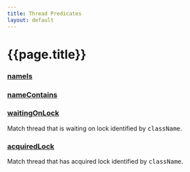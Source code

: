 ```yaml
---
title: Thread Predicates
layout: default
---
```

# {{page.title}}
### [nameIs](./apidocs/com/github/olivergondza/dumpling/model/ProcessThread.html#nameIs(java.lang.String))

### [nameContains](./apidocs/com/github/olivergondza/dumpling/model/ProcessThread.html#nameContains(java.util.regex.Pattern))

### [waitingOnLock](./apidocs/com/github/olivergondza/dumpling/model/ProcessThread.html#waitingOnLock(java.lang.String))
Match thread that is waiting on lock identified by <tt>className</tt>.
### [acquiredLock](./apidocs/com/github/olivergondza/dumpling/model/ProcessThread.html#acquiredLock(java.lang.String))
Match thread that has acquired lock identified by <tt>className</tt>.
